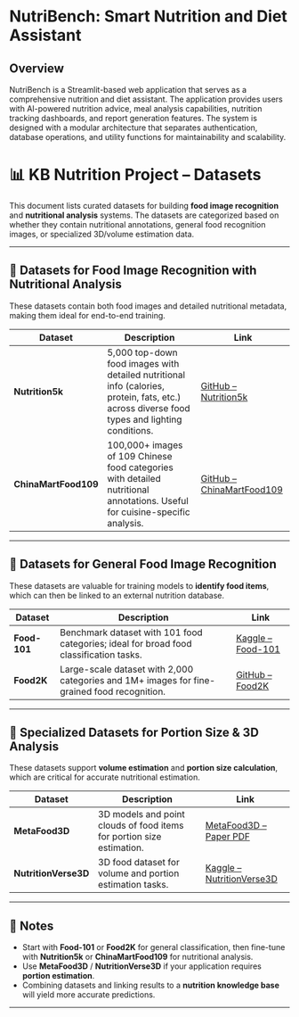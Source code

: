 # NutriBench: Smart Nutrition and Diet Assistant

## Overview

NutriBench is a Streamlit-based web application that serves as a comprehensive nutrition and diet assistant. The application provides users with AI-powered nutrition advice, meal analysis capabilities, nutrition tracking dashboards, and report generation features. The system is designed with a modular architecture that separates authentication, database operations, and utility functions for maintainability and scalability.

# 📊 KB Nutrition Project – Datasets

This document lists curated datasets for building **food image recognition** and **nutritional analysis** systems. The datasets are categorized based on whether they contain nutritional annotations, general food recognition images, or specialized 3D/volume estimation data.

---

## 🍎 Datasets for Food Image Recognition **with Nutritional Analysis**

These datasets contain both food images and detailed nutritional metadata, making them ideal for end-to-end training.

| Dataset | Description | Link |
|---------|-------------|------|
| **Nutrition5k** | 5,000 top-down food images with detailed nutritional info (calories, protein, fats, etc.) across diverse food types and lighting conditions. | [GitHub – Nutrition5k](https://github.com/google-research-datasets/Nutrition5k) |
| **ChinaMartFood109** | 100,000+ images of 109 Chinese food categories with detailed nutritional annotations. Useful for cuisine-specific analysis. | [GitHub – ChinaMartFood109](https://github.com/paperswithcode/paperswithcode-data?tab=readme-ov-file) |

---

## 🥗 Datasets for General Food Image Recognition

These datasets are valuable for training models to **identify food items**, which can then be linked to an external nutrition database.

| Dataset | Description | Link |
|---------|-------------|------|
| **Food-101** | Benchmark dataset with 101 food categories; ideal for broad food classification tasks. | [Kaggle – Food-101](https://www.kaggle.com/datasets/dansbecker/food-101) |
| **Food2K** | Large-scale dataset with 2,000 categories and 1M+ images for fine-grained food recognition. | [GitHub – Food2K](https://github.com/paperswithcode/paperswithcode-data) |

---

## 🧪 Specialized Datasets for Portion Size & 3D Analysis

These datasets support **volume estimation** and **portion size calculation**, which are critical for accurate nutritional estimation.

| Dataset | Description | Link |
|---------|-------------|------|
| **MetaFood3D** | 3D models and point clouds of food items for portion size estimation. | [MetaFood3D – Paper PDF](https://arxiv.org/pdf/2409.01966) |
| **NutritionVerse3D** | 3D food dataset for volume and portion estimation tasks. | [Kaggle – NutritionVerse3D](https://www.kaggle.com/datasets/amytai/nutritionverse-3d) |

---

## 📌 Notes

- Start with **Food-101** or **Food2K** for general classification, then fine-tune with **Nutrition5k** or **ChinaMartFood109** for nutritional analysis.
- Use **MetaFood3D** / **NutritionVerse3D** if your application requires **portion estimation**.
- Combining datasets and linking results to a **nutrition knowledge base** will yield more accurate predictions.

---
